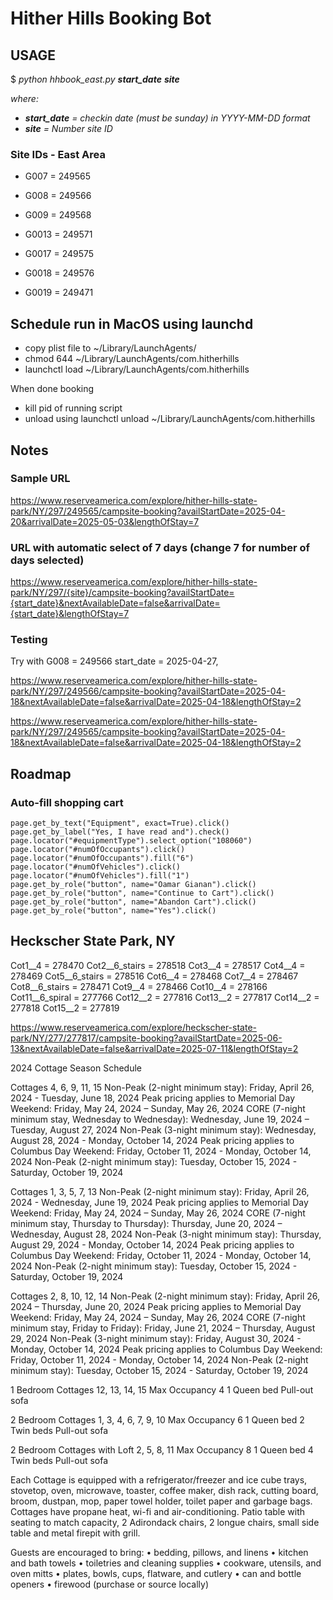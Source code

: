 # Hither Hills Booking Bot

## USAGE

$ *python hhbook_east.py __start_date__ __site__*

*where:*

- *__start_date__ = checkin date (must be sunday) in YYYY-MM-DD format*
- *__site__ = Number site ID*

### Site IDs - East Area

- G007 = 249565
- G008 = 249566
- G009 = 249568
- G0013 = 249571

- G0017 = 249575
- G0018 = 249576
- G0019 = 249471
  
## Schedule run in MacOS using launchd

- copy plist file to ~/Library/LaunchAgents/
- chmod 644 ~/Library/LaunchAgents/com.hitherhills
- launchctl load ~/Library/LaunchAgents/com.hitherhills

When done booking

- kill pid of running script
- unload using launchctl unload ~/Library/LaunchAgents/com.hitherhills

## Notes

### Sample URL

<https://www.reserveamerica.com/explore/hither-hills-state-park/NY/297/249565/campsite-booking?availStartDate=2025-04-20&arrivalDate=2025-05-03&lengthOfStay=7>

### URL with automatic select of 7 days (change 7 for number of days selected)

<https://www.reserveamerica.com/explore/hither-hills-state-park/NY/297/{site}/campsite-booking?availStartDate={start_date}&nextAvailableDate=false&arrivalDate={start_date}&lengthOfStay=7>

### Testing

Try with
G008 = 249566
start_date = 2025-04-27,

<https://www.reserveamerica.com/explore/hither-hills-state-park/NY/297/249566/campsite-booking?availStartDate=2025-04-18&nextAvailableDate=false&arrivalDate=2025-04-18&lengthOfStay=2>

<https://www.reserveamerica.com/explore/hither-hills-state-park/NY/297/249565/campsite-booking?availStartDate=2025-04-18&nextAvailableDate=false&arrivalDate=2025-04-18&lengthOfStay=2>

## Roadmap

### Auto-fill shopping cart

    page.get_by_text("Equipment", exact=True).click()
    page.get_by_label("Yes, I have read and").check()
    page.locator("#equipmentType").select_option("108060")
    page.locator("#numOfOccupants").click()
    page.locator("#numOfOccupants").fill("6")
    page.locator("#numOfVehicles").click()
    page.locator("#numOfVehicles").fill("1")
    page.get_by_role("button", name="Oamar Gianan").click()
    page.get_by_role("button", name="Continue to Cart").click()
    page.get_by_role("button", name="Abandon Cart").click()
    page.get_by_role("button", name="Yes").click()

## Heckscher State Park, NY

Cot1__4 = 278470
Cot2__6_stairs = 278518
Cot3__4 = 278517
Cot4__4 = 278469
Cot5__6_stairs = 278516
Cot6__4 = 278468
Cot7__4 = 278467
Cot8__6_stairs = 278471
Cot9__4 = 278466
Cot10__4 = 278166
Cot11__6_spiral = 277766
Cot12__2 = 277816
Cot13__2 = 277817
Cot14__2 = 277818
Cot15__2 = 277819

<https://www.reserveamerica.com/explore/heckscher-state-park/NY/277/277817/campsite-booking?availStartDate=2025-06-13&nextAvailableDate=false&arrivalDate=2025-07-11&lengthOfStay=2>

2024 Cottage Season Schedule

Cottages 4, 6, 9, 11, 15
Non-Peak (2-night minimum stay): Friday, April 26, 2024 - Tuesday, June 18, 2024
Peak pricing applies to Memorial Day Weekend: Friday, May 24, 2024 – Sunday, May 26, 2024
CORE (7-night minimum stay, Wednesday to Wednesday): Wednesday, June 19, 2024 – Tuesday, August 27, 2024
Non-Peak (3-night minimum stay): Wednesday, August 28, 2024 - Monday, October 14, 2024
Peak pricing applies to Columbus Day Weekend: Friday, October 11, 2024 - Monday, October 14, 2024
Non-Peak (2-night minimum stay): Tuesday, October 15, 2024 - Saturday, October 19, 2024

Cottages 1, 3, 5, 7, 13
Non-Peak (2-night minimum stay): Friday, April 26, 2024 - Wednesday, June 19, 2024
Peak pricing applies to Memorial Day Weekend: Friday, May 24, 2024 – Sunday, May 26, 2024
CORE (7-night minimum stay, Thursday to Thursday): Thursday, June 20, 2024 – Wednesday, August 28, 2024
Non-Peak (3-night minimum stay): Thursday, August 29, 2024 - Monday, October 14, 2024
Peak pricing applies to Columbus Day Weekend: Friday, October 11, 2024 - Monday, October 14, 2024
Non-Peak (2-night minimum stay): Tuesday, October 15, 2024 - Saturday, October 19, 2024

Cottages 2, 8, 10, 12, 14
Non-Peak (2-night minimum stay): Friday, April 26, 2024 – Thursday, June 20, 2024
Peak pricing applies to Memorial Day Weekend: Friday, May 24, 2024 – Sunday, May 26, 2024
CORE (7-night minimum stay, Friday to Friday): Friday, June 21, 2024 – Thursday, August 29, 2024
Non-Peak (3-night minimum stay): Friday, August 30, 2024 - Monday, October 14, 2024
Peak pricing applies to Columbus Day Weekend: Friday, October 11, 2024 - Monday, October 14, 2024
Non-Peak (2-night minimum stay): Tuesday, October 15, 2024 - Saturday, October 19, 2024

1 Bedroom Cottages
12, 13, 14, 15
Max Occupancy 4
1 Queen bed
Pull-out sofa

2 Bedroom Cottages
1, 3, 4, 6, 7, 9, 10
Max Occupancy 6
1 Queen bed
2 Twin beds
Pull-out sofa

2 Bedroom Cottages with Loft
2, 5, 8, 11
Max Occupancy 8
1 Queen bed
4 Twin beds
Pull-out sofa

Each Cottage is equipped with a refrigerator/freezer and ice cube trays, stovetop, oven, microwave, toaster, coffee maker, dish rack, cutting board, broom, dustpan, mop, paper towel holder, toilet paper and garbage bags.
Cottages have propane heat, wi-fi and air-conditioning.
Patio table with seating to match capacity, 2 Adirondack chairs, 2 longue chairs, small side table and metal firepit with grill.

Guests are encouraged to bring:
• bedding, pillows, and linens
• kitchen and bath towels
• toiletries and cleaning supplies
• cookware, utensils, and oven mitts
• plates, bowls, cups, flatware, and cutlery
• can and bottle openers
• firewood (purchase or source locally)

